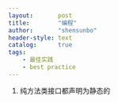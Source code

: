 ```yaml
---
layout:       post
title:        "编程"
author:       "shensunbo"
header-style: text
catalog:      true
tags:
    - 最佳实践
    - best practice
---
```


1. 纯方法类接口都声明为静态的
